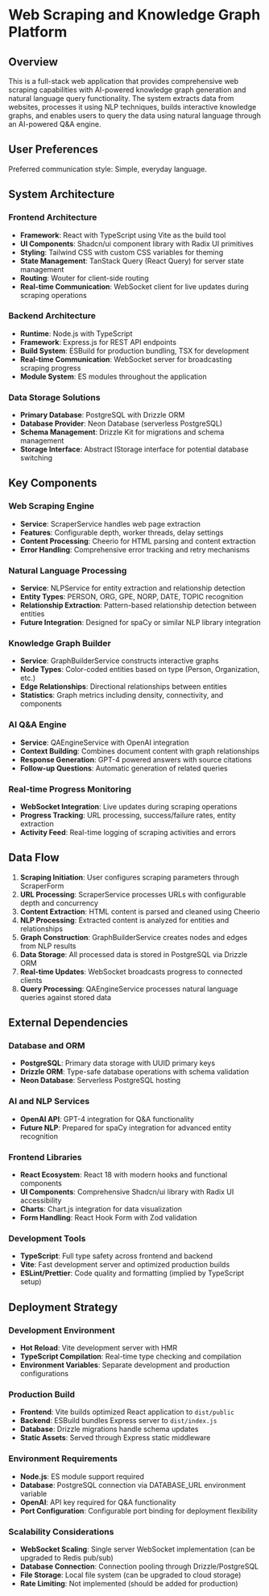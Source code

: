 # Web Scraping and Knowledge Graph Platform

## Overview

This is a full-stack web application that provides comprehensive web scraping capabilities with AI-powered knowledge graph generation and natural language query functionality. The system extracts data from websites, processes it using NLP techniques, builds interactive knowledge graphs, and enables users to query the data using natural language through an AI-powered Q&A engine.

## User Preferences

Preferred communication style: Simple, everyday language.

## System Architecture

### Frontend Architecture
- **Framework**: React with TypeScript using Vite as the build tool
- **UI Components**: Shadcn/ui component library with Radix UI primitives
- **Styling**: Tailwind CSS with custom CSS variables for theming
- **State Management**: TanStack Query (React Query) for server state management
- **Routing**: Wouter for client-side routing
- **Real-time Communication**: WebSocket client for live updates during scraping operations

### Backend Architecture
- **Runtime**: Node.js with TypeScript
- **Framework**: Express.js for REST API endpoints
- **Build System**: ESBuild for production bundling, TSX for development
- **Real-time Communication**: WebSocket server for broadcasting scraping progress
- **Module System**: ES modules throughout the application

### Data Storage Solutions
- **Primary Database**: PostgreSQL with Drizzle ORM
- **Database Provider**: Neon Database (serverless PostgreSQL)
- **Schema Management**: Drizzle Kit for migrations and schema management
- **Storage Interface**: Abstract IStorage interface for potential database switching

## Key Components

### Web Scraping Engine
- **Service**: ScraperService handles web page extraction
- **Features**: Configurable depth, worker threads, delay settings
- **Content Processing**: Cheerio for HTML parsing and content extraction
- **Error Handling**: Comprehensive error tracking and retry mechanisms

### Natural Language Processing
- **Service**: NLPService for entity extraction and relationship detection
- **Entity Types**: PERSON, ORG, GPE, NORP, DATE, TOPIC recognition
- **Relationship Extraction**: Pattern-based relationship detection between entities
- **Future Integration**: Designed for spaCy or similar NLP library integration

### Knowledge Graph Builder
- **Service**: GraphBuilderService constructs interactive graphs
- **Node Types**: Color-coded entities based on type (Person, Organization, etc.)
- **Edge Relationships**: Directional relationships between entities
- **Statistics**: Graph metrics including density, connectivity, and components

### AI Q&A Engine
- **Service**: QAEngineService with OpenAI integration
- **Context Building**: Combines document content with graph relationships
- **Response Generation**: GPT-4 powered answers with source citations
- **Follow-up Questions**: Automatic generation of related queries

### Real-time Progress Monitoring
- **WebSocket Integration**: Live updates during scraping operations
- **Progress Tracking**: URL processing, success/failure rates, entity extraction
- **Activity Feed**: Real-time logging of scraping activities and errors

## Data Flow

1. **Scraping Initiation**: User configures scraping parameters through ScraperForm
2. **URL Processing**: ScraperService processes URLs with configurable depth and concurrency
3. **Content Extraction**: HTML content is parsed and cleaned using Cheerio
4. **NLP Processing**: Extracted content is analyzed for entities and relationships
5. **Graph Construction**: GraphBuilderService creates nodes and edges from NLP results
6. **Data Storage**: All processed data is stored in PostgreSQL via Drizzle ORM
7. **Real-time Updates**: WebSocket broadcasts progress to connected clients
8. **Query Processing**: QAEngineService processes natural language queries against stored data

## External Dependencies

### Database and ORM
- **PostgreSQL**: Primary data storage with UUID primary keys
- **Drizzle ORM**: Type-safe database operations with schema validation
- **Neon Database**: Serverless PostgreSQL hosting

### AI and NLP Services
- **OpenAI API**: GPT-4 integration for Q&A functionality
- **Future NLP**: Prepared for spaCy integration for advanced entity recognition

### Frontend Libraries
- **React Ecosystem**: React 18 with modern hooks and functional components
- **UI Components**: Comprehensive Shadcn/ui library with Radix UI accessibility
- **Charts**: Chart.js integration for data visualization
- **Form Handling**: React Hook Form with Zod validation

### Development Tools
- **TypeScript**: Full type safety across frontend and backend
- **Vite**: Fast development server and optimized production builds
- **ESLint/Prettier**: Code quality and formatting (implied by TypeScript setup)

## Deployment Strategy

### Development Environment
- **Hot Reload**: Vite development server with HMR
- **TypeScript Compilation**: Real-time type checking and compilation
- **Environment Variables**: Separate development and production configurations

### Production Build
- **Frontend**: Vite builds optimized React application to `dist/public`
- **Backend**: ESBuild bundles Express server to `dist/index.js`
- **Database**: Drizzle migrations handle schema updates
- **Static Assets**: Served through Express static middleware

### Environment Requirements
- **Node.js**: ES module support required
- **Database**: PostgreSQL connection via DATABASE_URL environment variable
- **OpenAI**: API key required for Q&A functionality
- **Port Configuration**: Configurable port binding for deployment flexibility

### Scalability Considerations
- **WebSocket Scaling**: Single server WebSocket implementation (can be upgraded to Redis pub/sub)
- **Database Connection**: Connection pooling through Drizzle/PostgreSQL
- **File Storage**: Local file system (can be upgraded to cloud storage)
- **Rate Limiting**: Not implemented (should be added for production)